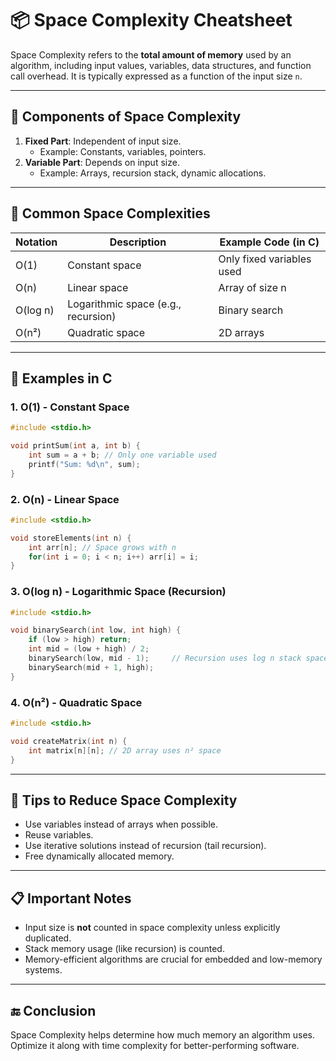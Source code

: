 # 📦 Space Complexity Cheatsheet

Space Complexity refers to the **total amount of memory** used by an algorithm, including input values, variables, data structures, and function call overhead. It is typically expressed as a function of the input size `n`.

---

## 📘 Components of Space Complexity

1. **Fixed Part**: Independent of input size.
   - Example: Constants, variables, pointers.
2. **Variable Part**: Depends on input size.
   - Example: Arrays, recursion stack, dynamic allocations.

---

## 🧮 Common Space Complexities

| Notation | Description                         | Example Code (in C)       |
| -------- | ----------------------------------- | ------------------------- |
| O(1)     | Constant space                      | Only fixed variables used |
| O(n)     | Linear space                        | Array of size n           |
| O(log n) | Logarithmic space (e.g., recursion) | Binary search             |
| O(n²)    | Quadratic space                     | 2D arrays                 |

---

## 🔹 Examples in C

### 1. **O(1) - Constant Space**

```c
#include <stdio.h>

void printSum(int a, int b) {
    int sum = a + b; // Only one variable used
    printf("Sum: %d\n", sum);
}
```

### 2. **O(n) - Linear Space**

```c
#include <stdio.h>

void storeElements(int n) {
    int arr[n]; // Space grows with n
    for(int i = 0; i < n; i++) arr[i] = i;
}
```

### 3. **O(log n) - Logarithmic Space (Recursion)**

```c
#include <stdio.h>

void binarySearch(int low, int high) {
    if (low > high) return;
    int mid = (low + high) / 2;
    binarySearch(low, mid - 1);     // Recursion uses log n stack space
    binarySearch(mid + 1, high);
}
```

### 4. **O(n²) - Quadratic Space**

```c
#include <stdio.h>

void createMatrix(int n) {
    int matrix[n][n]; // 2D array uses n² space
}
```

---

## 📌 Tips to Reduce Space Complexity

- Use variables instead of arrays when possible.
- Reuse variables.
- Use iterative solutions instead of recursion (tail recursion).
- Free dynamically allocated memory.

---

## 📋 Important Notes

- Input size is **not** counted in space complexity unless explicitly duplicated.
- Stack memory usage (like recursion) is counted.
- Memory-efficient algorithms are crucial for embedded and low-memory systems.

---

## 🔚 Conclusion

Space Complexity helps determine how much memory an algorithm uses. Optimize it along with time complexity for better-performing software.
